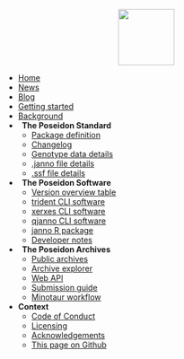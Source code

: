 <!-- docs/_sidebar.md -->

<p align="center">
  <img src="_media/Poseidon-App-Icon-White-BgSml.png" width = 100>
</p>

* [Home](home.md)
* [News](news.md)
* [<i class="fa fa-comments" aria-hidden="true"></i> Blog](http://blog.poseidon-adna.org)
* [Getting started](getting_started.md)
* [Background](background.md)
* **<i class="fas fa-clipboard-list" aria-hidden="true"></i>&nbsp; The Poseidon Standard**
	* [Package definition](standard.md)
	* [Changelog](changelog.md)
	* [Genotype data details](genotype_data.md)
	* [.janno file details](janno_details.md)
	* [.ssf file details](ssf_details.md)
* **<i class="fas fa-tools" aria-hidden="true"></i>&nbsp; The Poseidon Software**
	* [Version overview table](version_table.md)
	* [trident CLI software](trident.md)
	* [xerxes CLI software](xerxes.md)
	* [qjanno CLI software](qjanno.md)
	* [janno R package](janno_r_package.md)
	* [Developer notes](dev_notes.md)
* **<i class="fas fa-download" aria-hidden="true"></i>&nbsp; The Poseidon Archives**
	* [Public archives](archive_overview.md)
	* [Archive explorer <i class="fas fa-globe-europe" aria-hidden="true"></i>](archive_explorer.md)
	* [Web API](web_api.md)
	* [Submission guide](archive_submission_guide.md)
	* [Minotaur workflow](minotaur.md)
* **Context**
	* [Code of Conduct](conduct.md)
	* [Licensing](licenses.md)
	* [Acknowledgements](acknowledgements.md)
	* [<i class="fab fa-github" aria-hidden="true"></i> This page on Github](https://github.com/poseidon-framework/poseidon-framework.github.io)
